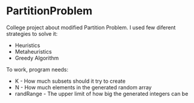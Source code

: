 # PartitionProblem

College project about modified Partition Problem. I used few diferent strategies to solve it:
- Heuristics
- Metaheuristics
- Greedy Algorithm

To work, program needs:
- K - How much subsets should it try to create
- N - How much elements in the generated random array
- randRange - The upper limit of how big the generated integers can be 
